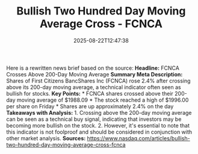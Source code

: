﻿---
title: "Bullish Two Hundred Day Moving Average Cross - FCNCA"
date: "2025-08-22T12:47:38"
category: "Markets"
summary: ""
slug: "bullish two hundred day moving average cross  fcnca"
source_urls:
  - "https://www.nasdaq.com/articles/bullish-two-hundred-day-moving-average-cross-fcnca"
seo:
  title: "Bullish Two Hundred Day Moving Average Cross - FCNCA | Hash n Hedge"
  description: ""
  keywords: ["news", "markets", "brief"]
---
Here is a rewritten news brief based on the source:  **Headline:** FCNCA Crosses Above 200-Day Moving Average  **Summary Meta Description:** Shares of First Citizens BancShares Inc (FCNCA) rose 2.4% after crossing above its 200-day moving average, a technical indicator often seen as bullish for stocks.  **Key Points:**  * FCNCA shares crossed above their 200-day moving average of $1988.09 * The stock reached a high of $1996.00 per share on Friday * Shares are up approximately 2.4% on the day  **Takeaways with Analysis:**  1. Crossing above the 200-day moving average can be seen as a technical buy signal, indicating that investors may be becoming more bullish on the stock. 2. However, it's essential to note that this indicator is not foolproof and should be considered in conjunction with other market analysis.  **Sources:** https://www.nasdaq.com/articles/bullish-two-hundred-day-moving-average-cross-fcnca 
